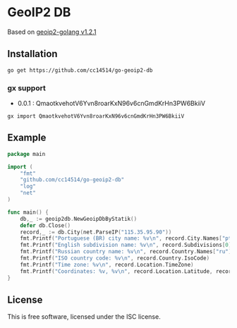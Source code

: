# GeoIP2 DB #

Based on [geoip2-golang v1.2.1](https://github.com/oschwald/geoip2-golang)

## Installation ##

```
go get https://github.com/cc14514/go-geoip2-db
```

### gx support

* 0.0.1 : QmaotkvehotV6Yvn8roarKxN96v6cnGmdKrHn3PW6BkiiV

```
gx import QmaotkvehotV6Yvn8roarKxN96v6cnGmdKrHn3PW6BkiiV
```

## Example ##

```go
package main

import (
    "fmt"
    "github.com/cc14514/go-geoip2-db"
    "log"
    "net"
)

func main() {
	db,_ := geoip2db.NewGeoipDbByStatik()
	defer db.Close()
	record,_ := db.City(net.ParseIP("115.35.95.90"))
	fmt.Printf("Portuguese (BR) city name: %v\n", record.City.Names["pt-BR"])
	fmt.Printf("English subdivision name: %v\n", record.Subdivisions[0].Names["en"])
	fmt.Printf("Russian country name: %v\n", record.Country.Names["ru"])
	fmt.Printf("ISO country code: %v\n", record.Country.IsoCode)
	fmt.Printf("Time zone: %v\n", record.Location.TimeZone)
	fmt.Printf("Coordinates: %v, %v\n", record.Location.Latitude, record.Location.Longitude)
}
```

## License ##

This is free software, licensed under the ISC license.
